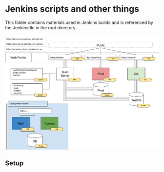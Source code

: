 # Jenkins scripts and other things

This folder contains materials used in Jenkins builds and is referenced by the Jenkinsfile in the root directory.

![UoMResplatReportingInfrastructure.png](UoMResplatReportingInfrastructure.png)

## Setup






